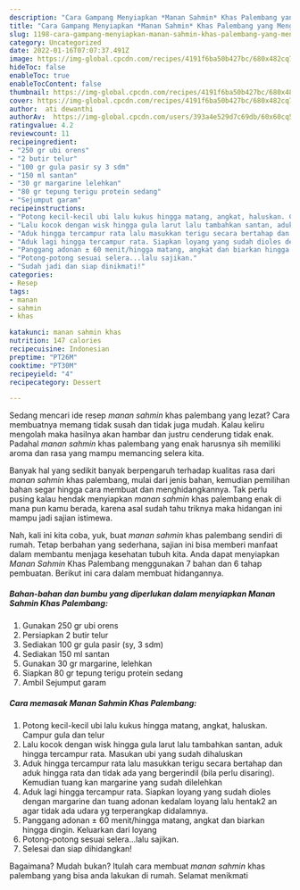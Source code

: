 ```yaml
---
description: "Cara Gampang Menyiapkan *Manan Sahmin* Khas Palembang yang Menggugah Selera"
title: "Cara Gampang Menyiapkan *Manan Sahmin* Khas Palembang yang Menggugah Selera"
slug: 1198-cara-gampang-menyiapkan-manan-sahmin-khas-palembang-yang-menggugah-selera
category: Uncategorized
date: 2022-01-16T07:07:37.491Z
image: https://img-global.cpcdn.com/recipes/4191f6ba50b427bc/680x482cq70/manan-sahmin-khas-palembang-foto-resep-utama.jpg
hideToc: false
enableToc: true
enableTocContent: false
thumbnail: https://img-global.cpcdn.com/recipes/4191f6ba50b427bc/680x482cq70/manan-sahmin-khas-palembang-foto-resep-utama.jpg
cover: https://img-global.cpcdn.com/recipes/4191f6ba50b427bc/680x482cq70/manan-sahmin-khas-palembang-foto-resep-utama.jpg
author:  ati dewanthi
authorAv:  https://img-global.cpcdn.com/users/393a4e529d7c69db/60x60cq50/avatar.jpg
ratingvalue: 4.2
reviewcount: 11
recipeingredient:
- "250 gr ubi orens"
- "2 butir telur"
- "100 gr gula pasir sy 3 sdm"
- "150 ml santan"
- "30 gr margarine lelehkan"
- "80 gr tepung terigu protein sedang"
- "Sejumput garam"
recipeinstructions:
- "Potong kecil-kecil ubi lalu kukus hingga matang, angkat, haluskan. Campur gula dan telur"
- "Lalu kocok dengan wisk hingga gula larut lalu tambahkan santan, aduk hingga tercampur rata. Masukan ubi yang sudah dihaluskan"
- "Aduk hingga tercampur rata lalu masukkan terigu secara bertahap dan aduk hingga rata dan tidak ada yang bergerindil (bila perlu disaring). Kemudian tuang kan margarine yang sudah dilelehkan"
- "Aduk lagi hingga tercampur rata. Siapkan loyang yang sudah dioles dengan margarine dan tuang adonan kedalam loyang lalu hentak2 an agar tidak ada udara yg terperangkap didalamnya."
- "Panggang adonan ± 60 menit/hingga matang, angkat dan biarkan hingga dingin. Keluarkan dari loyang"
- "Potong-potong sesuai selera...lalu sajikan."
- "Sudah jadi dan siap dinikmati!"
categories:
- Resep
tags:
- manan
- sahmin
- khas

katakunci: manan sahmin khas 
nutrition: 147 calories
recipecuisine: Indonesian
preptime: "PT26M"
cooktime: "PT30M"
recipeyield: "4"
recipecategory: Dessert

---
```



Sedang mencari ide resep *manan sahmin* khas palembang yang lezat? Cara membuatnya memang tidak susah dan tidak juga mudah. Kalau keliru mengolah maka hasilnya akan hambar dan justru cenderung tidak enak. Padahal *manan sahmin* khas palembang yang enak harusnya sih memiliki aroma dan rasa yang mampu memancing selera kita.




Banyak hal yang sedikit banyak berpengaruh terhadap kualitas rasa dari *manan sahmin* khas palembang, mulai dari jenis bahan, kemudian pemilihan bahan segar hingga cara membuat dan menghidangkannya. Tak perlu pusing kalau hendak menyiapkan *manan sahmin* khas palembang enak di mana pun kamu berada, karena asal sudah tahu triknya maka hidangan ini mampu jadi sajian istimewa.


Nah, kali ini kita coba, yuk, buat *manan sahmin* khas palembang sendiri di rumah. Tetap berbahan yang sederhana, sajian ini bisa memberi manfaat dalam membantu menjaga kesehatan tubuh kita. Anda dapat menyiapkan *Manan Sahmin* Khas Palembang menggunakan 7 bahan dan 6 tahap pembuatan. Berikut ini cara dalam membuat hidangannya.

<!--inarticleads1-->

##### Bahan-bahan dan bumbu yang diperlukan dalam menyiapkan *Manan Sahmin* Khas Palembang:

1. Gunakan 250 gr ubi orens
1. Persiapkan 2 butir telur
1. Sediakan 100 gr gula pasir (sy, 3 sdm)
1. Sediakan 150 ml santan
1. Gunakan 30 gr margarine, lelehkan
1. Siapkan 80 gr tepung terigu protein sedang
1. Ambil Sejumput garam




<!--inarticleads2-->

##### Cara memasak *Manan Sahmin* Khas Palembang:

1. Potong kecil-kecil ubi lalu kukus hingga matang, angkat, haluskan. Campur gula dan telur
1. Lalu kocok dengan wisk hingga gula larut lalu tambahkan santan, aduk hingga tercampur rata. Masukan ubi yang sudah dihaluskan
1. Aduk hingga tercampur rata lalu masukkan terigu secara bertahap dan aduk hingga rata dan tidak ada yang bergerindil (bila perlu disaring). Kemudian tuang kan margarine yang sudah dilelehkan
1. Aduk lagi hingga tercampur rata. Siapkan loyang yang sudah dioles dengan margarine dan tuang adonan kedalam loyang lalu hentak2 an agar tidak ada udara yg terperangkap didalamnya.
1. Panggang adonan ± 60 menit/hingga matang, angkat dan biarkan hingga dingin. Keluarkan dari loyang
1. Potong-potong sesuai selera...lalu sajikan.
1. Selesai dan siap dihidangkan!



Bagaimana? Mudah bukan? Itulah cara membuat *manan sahmin* khas palembang yang bisa anda lakukan di rumah. Selamat menikmati
